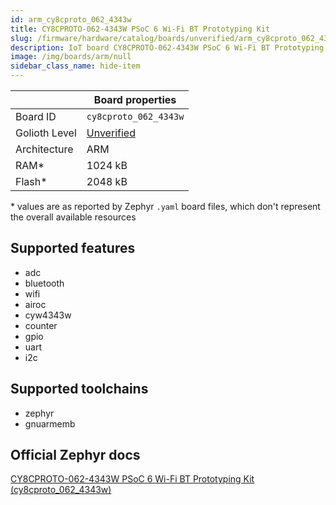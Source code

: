 ```yaml
---
id: arm_cy8cproto_062_4343w
title: CY8CPROTO-062-4343W PSoC 6 Wi-Fi BT Prototyping Kit
slug: /firmware/hardware/catalog/boards/unverified/arm_cy8cproto_062_4343w
description: IoT board CY8CPROTO-062-4343W PSoC 6 Wi-Fi BT Prototyping Kit, compatible with Golioth at unverified level.
image: /img/boards/arm/null
sidebar_class_name: hide-item
---
```


[//]: # (This is an auto-generated file, do not edit! Changes to it will be lost upon re-generation)



|                | Board properties     |
| -------------  | -------------------- |
| Board ID       | `cy8cproto_062_4343w` |
| Golioth Level  | [Unverified](/firmware/hardware#unverified-boards) |
| Architecture   | ARM |
| RAM*           | 1024 kB |
| Flash*         | 2048 kB |

\* values are as reported by Zephyr `.yaml` board files, which don't represent the overall available resources



## Supported features

* adc
* bluetooth
* wifi
* airoc
* cyw4343w
* counter
* gpio
* uart
* i2c

## Supported toolchains

* zephyr
* gnuarmemb

## Official Zephyr docs

[CY8CPROTO-062-4343W PSoC 6 Wi-Fi BT Prototyping Kit (cy8cproto_062_4343w)](https://docs.zephyrproject.org/3.6.0/boards/arm/cy8cproto_062_4343w/doc/index.html)
